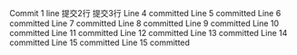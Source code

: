 Commit 1 line
提交2行
提交3行
Line 4 committed
Line 5 committed
Line 6 committed
Line 7 committed
Line 8 committed
Line 9 committed
Line 10 committed
Line 11 committed
Line 12 committed
Line 13 committed
Line 14 committed
Line 15 committed
Line 15 committed
